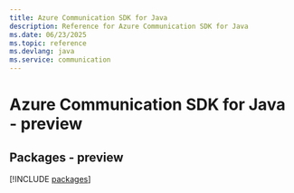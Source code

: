 ```yaml
---
title: Azure Communication SDK for Java
description: Reference for Azure Communication SDK for Java
ms.date: 06/23/2025
ms.topic: reference
ms.devlang: java
ms.service: communication
---
```

# Azure Communication SDK for Java - preview
## Packages - preview
[!INCLUDE [packages](communication-index.md)]
